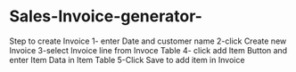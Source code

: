 # Sales-Invoice-generator-
Step to create Invoice
1- enter Date and customer name
2-click Create new Invoice
3-select Invoice line from Invoce Table
4- click add Item Button and enter Item Data in Item Table
5-Click Save to add item in Invoice
